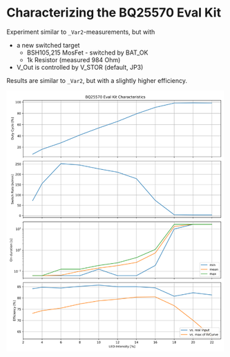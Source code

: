 # Characterizing the BQ25570 Eval Kit

Experiment similar to `_Var2`-measurements, but with

- a new switched target
  - BSH105,215 MosFet - switched by BAT_OK
  - 1k Resistor (measured 984 Ohm)
- V_Out is controlled by V_STOR (default, JP3)

Results are similar to `_Var2`, but with a slightly higher efficiency.

![BQ-char](plot_statistics_bq.svg)
